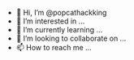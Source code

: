 - 👋 Hi, I’m @popcathackking
- 👀 I’m interested in ...
- 🌱 I’m currently learning ...
- 💞️ I’m looking to collaborate on ...
- 📫 How to reach me ...

<!---
popcathackking/popcathackking is a ✨ special ✨ repository because its `README.md` (this file) appears on your GitHub profile.
You can click the Preview link to take a look at your changes.
--->
